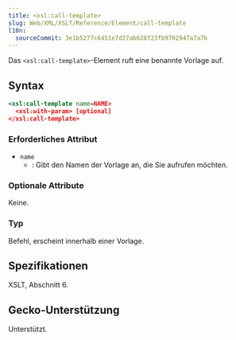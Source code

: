 ```yaml
---
title: <xsl:call-template>
slug: Web/XML/XSLT/Reference/Element/call-template
l10n:
  sourceCommit: 3e1b5277c6451e7d27ab628f23fb9702947a7a7b
---
```


Das `<xsl:call-template>`-Element ruft eine benannte Vorlage auf.

## Syntax

```xml
<xsl:call-template name=NAME>
  <xsl:with-param> [optional]
</xsl:call-template>
```

### Erforderliches Attribut

- `name`
  - : Gibt den Namen der Vorlage an, die Sie aufrufen möchten.

### Optionale Attribute

Keine.

### Typ

Befehl, erscheint innerhalb einer Vorlage.

## Spezifikationen

XSLT, Abschnitt 6.

## Gecko-Unterstützung

Unterstützt.
